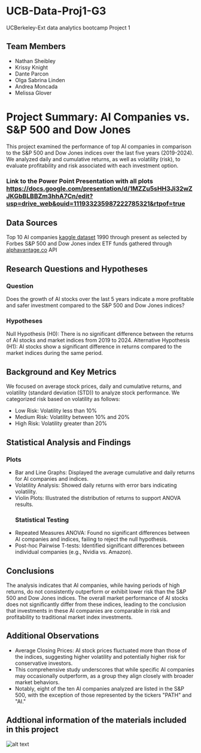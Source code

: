 # UCB-Data-Proj1-G3
UCBerkeley-Ext data analytics bootcamp Project 1

## Team Members 
* Nathan Sheibley 
* Krissy Knight
* Dante Parcon
* Olga Sabrina Linden
* Andrea Moncada
* Melissa Glover

# Project Summary: AI Companies vs. S&P 500 and Dow Jones
This project examined the performance of top AI companies in comparison to the S&P 500 and Dow Jones indices over the last five years (2019-2024). We analyzed daily and cumulative returns, as well as volatility (risk), to evaluate profitability and risk associated with each investment option. 

### Link to the Power Point Presentation with all plots https://docs.google.com/presentation/d/1MZZu5sHH3Ji32wZJKGbBLBBZm3hhA7Cn/edit?usp=drive_web&ouid=111933235987222785321&rtpof=true

## Data Sources

Top 10 AI companies [kaggle dataset](https://www.kaggle.com/datasets/vladimirmijatovic/ai-stocks) 1990 through present as selected by Forbes
S&P 500 and Dow Jones index ETF funds gathered through [alphavantage.co](http://alphavantage.co) API

## Research Questions and Hypotheses
 
### Question
Does the growth of AI stocks over the last 5 years indicate a more profitable and safer investment compared to the S&P 500 and Dow Jones indices?

### Hypotheses
Null Hypothesis (H0): There is no significant difference between the returns of AI stocks and market indices from 2019 to 2024.
Alternative Hypothesis (H1): AI stocks show a significant difference in returns compared to the market indices during the same period.

## Background and Key Metrics

We focused on average stock prices, daily and cumulative returns, and volatility (standard deviation (STD)) to analyze stock performance. We categorized risk based on volatility as follows:

* Low Risk: Volatility less than 10%
* Medium Risk: Volatility between 10% and 20%
* High Risk: Volatility greater than 20%

## Statistical Analysis and Findings

  ### Plots
* Bar and Line Graphs: Displayed the average cumulative and daily returns for AI companies and indices.
* Volatility Analysis: Showed daily returns with error bars indicating volatility.
* Violin Plots: Illustrated the distribution of returns to support ANOVA results.
  ### Statistical Testing
* Repeated Measures ANOVA: Found no significant differences between AI companies and indices, failing to reject the null hypothesis.
* Post-hoc Pairwise T-tests: Identified significant differences between individual companies (e.g., Nvidia vs. Amazon).

## Conclusions
The analysis indicates that AI companies, while having periods of high returns, do not consistently outperform or exhibit lower risk than the S&P 500 and Dow Jones indices. The overall market performance of AI stocks does not significantly differ from these indices, leading to the conclusion that investments in these AI companies are comparable in risk and profitability to traditional market index investments.

## Additional Observations
* Average Closing Prices: AI stock prices fluctuated more than those of the indices, suggesting higher volatility and potentially higher risk for conservative investors.
* This comprehensive study underscores that while specific AI companies may occasionally outperform, as a group they align closely with broader market behaviors.
* Notably, eight of the ten AI companies analyzed are listed in the S&P 500, with the exception of those represented by the tickers "PATH" and "AI."

## Addtional information of the materials included in this project

![alt text](image-1.png)